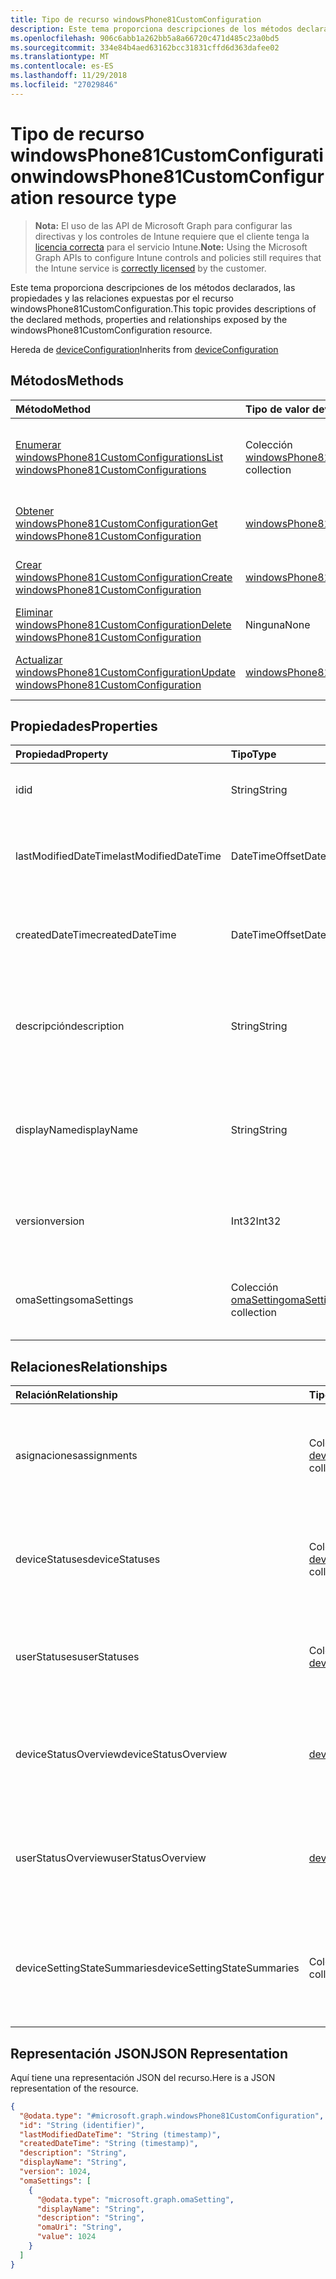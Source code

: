 ```yaml
---
title: Tipo de recurso windowsPhone81CustomConfiguration
description: Este tema proporciona descripciones de los métodos declarados, las propiedades y las relaciones expuestas por el recurso windowsPhone81CustomConfiguration.
ms.openlocfilehash: 906c6abb1a262bb5a8a66720c471d485c23a0bd5
ms.sourcegitcommit: 334e84b4aed63162bcc31831cffd6d363dafee02
ms.translationtype: MT
ms.contentlocale: es-ES
ms.lasthandoff: 11/29/2018
ms.locfileid: "27029846"
---
```

# <a name="windowsphone81customconfiguration-resource-type"></a><span data-ttu-id="57659-103">Tipo de recurso windowsPhone81CustomConfiguration</span><span class="sxs-lookup"><span data-stu-id="57659-103">windowsPhone81CustomConfiguration resource type</span></span>

> <span data-ttu-id="57659-104">**Nota:** El uso de las API de Microsoft Graph para configurar las directivas y los controles de Intune requiere que el cliente tenga la [licencia correcta](https://go.microsoft.com/fwlink/?linkid=839381) para el servicio Intune.</span><span class="sxs-lookup"><span data-stu-id="57659-104">**Note:** Using the Microsoft Graph APIs to configure Intune controls and policies still requires that the Intune service is [correctly licensed](https://go.microsoft.com/fwlink/?linkid=839381) by the customer.</span></span>

<span data-ttu-id="57659-105">Este tema proporciona descripciones de los métodos declarados, las propiedades y las relaciones expuestas por el recurso windowsPhone81CustomConfiguration.</span><span class="sxs-lookup"><span data-stu-id="57659-105">This topic provides descriptions of the declared methods, properties and relationships exposed by the windowsPhone81CustomConfiguration resource.</span></span>

<span data-ttu-id="57659-106">Hereda de [deviceConfiguration](../resources/intune-deviceconfig-deviceconfiguration.md)</span><span class="sxs-lookup"><span data-stu-id="57659-106">Inherits from [deviceConfiguration](../resources/intune-deviceconfig-deviceconfiguration.md)</span></span>

## <a name="methods"></a><span data-ttu-id="57659-107">Métodos</span><span class="sxs-lookup"><span data-stu-id="57659-107">Methods</span></span>
|<span data-ttu-id="57659-108">Método</span><span class="sxs-lookup"><span data-stu-id="57659-108">Method</span></span>|<span data-ttu-id="57659-109">Tipo de valor devuelto</span><span class="sxs-lookup"><span data-stu-id="57659-109">Return Type</span></span>|<span data-ttu-id="57659-110">Descripción</span><span class="sxs-lookup"><span data-stu-id="57659-110">Description</span></span>|
|:---|:---|:---|
|[<span data-ttu-id="57659-111">Enumerar windowsPhone81CustomConfigurations</span><span class="sxs-lookup"><span data-stu-id="57659-111">List windowsPhone81CustomConfigurations</span></span>](../api/intune-deviceconfig-windowsphone81customconfiguration-list.md)|<span data-ttu-id="57659-112">Colección [windowsPhone81CustomConfiguration](../resources/intune-deviceconfig-windowsphone81customconfiguration.md)</span><span class="sxs-lookup"><span data-stu-id="57659-112">[windowsPhone81CustomConfiguration](../resources/intune-deviceconfig-windowsphone81customconfiguration.md) collection</span></span>|<span data-ttu-id="57659-113">Enumere las propiedades y las relaciones de los objetos [windowsPhone81CustomConfiguration](../resources/intune-deviceconfig-windowsphone81customconfiguration.md).</span><span class="sxs-lookup"><span data-stu-id="57659-113">List properties and relationships of the [windowsPhone81CustomConfiguration](../resources/intune-deviceconfig-windowsphone81customconfiguration.md) objects.</span></span>|
|[<span data-ttu-id="57659-114">Obtener windowsPhone81CustomConfiguration</span><span class="sxs-lookup"><span data-stu-id="57659-114">Get windowsPhone81CustomConfiguration</span></span>](../api/intune-deviceconfig-windowsphone81customconfiguration-get.md)|[<span data-ttu-id="57659-115">windowsPhone81CustomConfiguration</span><span class="sxs-lookup"><span data-stu-id="57659-115">windowsPhone81CustomConfiguration</span></span>](../resources/intune-deviceconfig-windowsphone81customconfiguration.md)|<span data-ttu-id="57659-116">Lea las propiedades y las relaciones del objeto [windowsPhone81CustomConfiguration](../resources/intune-deviceconfig-windowsphone81customconfiguration.md).</span><span class="sxs-lookup"><span data-stu-id="57659-116">Read properties and relationships of the [windowsPhone81CustomConfiguration](../resources/intune-deviceconfig-windowsphone81customconfiguration.md) object.</span></span>|
|[<span data-ttu-id="57659-117">Crear windowsPhone81CustomConfiguration</span><span class="sxs-lookup"><span data-stu-id="57659-117">Create windowsPhone81CustomConfiguration</span></span>](../api/intune-deviceconfig-windowsphone81customconfiguration-create.md)|[<span data-ttu-id="57659-118">windowsPhone81CustomConfiguration</span><span class="sxs-lookup"><span data-stu-id="57659-118">windowsPhone81CustomConfiguration</span></span>](../resources/intune-deviceconfig-windowsphone81customconfiguration.md)|<span data-ttu-id="57659-119">Cree un objeto [windowsPhone81CustomConfiguration](../resources/intune-deviceconfig-windowsphone81customconfiguration.md).</span><span class="sxs-lookup"><span data-stu-id="57659-119">Create a new [windowsPhone81CustomConfiguration](../resources/intune-deviceconfig-windowsphone81customconfiguration.md) object.</span></span>|
|[<span data-ttu-id="57659-120">Eliminar windowsPhone81CustomConfiguration</span><span class="sxs-lookup"><span data-stu-id="57659-120">Delete windowsPhone81CustomConfiguration</span></span>](../api/intune-deviceconfig-windowsphone81customconfiguration-delete.md)|<span data-ttu-id="57659-121">Ninguna</span><span class="sxs-lookup"><span data-stu-id="57659-121">None</span></span>|<span data-ttu-id="57659-122">Elimina un [windowsPhone81CustomConfiguration](../resources/intune-deviceconfig-windowsphone81customconfiguration.md).</span><span class="sxs-lookup"><span data-stu-id="57659-122">Deletes a [windowsPhone81CustomConfiguration](../resources/intune-deviceconfig-windowsphone81customconfiguration.md).</span></span>|
|[<span data-ttu-id="57659-123">Actualizar windowsPhone81CustomConfiguration</span><span class="sxs-lookup"><span data-stu-id="57659-123">Update windowsPhone81CustomConfiguration</span></span>](../api/intune-deviceconfig-windowsphone81customconfiguration-update.md)|[<span data-ttu-id="57659-124">windowsPhone81CustomConfiguration</span><span class="sxs-lookup"><span data-stu-id="57659-124">windowsPhone81CustomConfiguration</span></span>](../resources/intune-deviceconfig-windowsphone81customconfiguration.md)|<span data-ttu-id="57659-125">Actualice las propiedades de un objeto [windowsPhone81CustomConfiguration](../resources/intune-deviceconfig-windowsphone81customconfiguration.md).</span><span class="sxs-lookup"><span data-stu-id="57659-125">Update the properties of a [windowsPhone81CustomConfiguration](../resources/intune-deviceconfig-windowsphone81customconfiguration.md) object.</span></span>|

## <a name="properties"></a><span data-ttu-id="57659-126">Propiedades</span><span class="sxs-lookup"><span data-stu-id="57659-126">Properties</span></span>
|<span data-ttu-id="57659-127">Propiedad</span><span class="sxs-lookup"><span data-stu-id="57659-127">Property</span></span>|<span data-ttu-id="57659-128">Tipo</span><span class="sxs-lookup"><span data-stu-id="57659-128">Type</span></span>|<span data-ttu-id="57659-129">Descripción</span><span class="sxs-lookup"><span data-stu-id="57659-129">Description</span></span>|
|:---|:---|:---|
|<span data-ttu-id="57659-130">id</span><span class="sxs-lookup"><span data-stu-id="57659-130">id</span></span>|<span data-ttu-id="57659-131">String</span><span class="sxs-lookup"><span data-stu-id="57659-131">String</span></span>|<span data-ttu-id="57659-132">Clave de la entidad.</span><span class="sxs-lookup"><span data-stu-id="57659-132">Key of the entity.</span></span> <span data-ttu-id="57659-133">Heredado de [deviceConfiguration](../resources/intune-deviceconfig-deviceconfiguration.md)</span><span class="sxs-lookup"><span data-stu-id="57659-133">Inherited from [deviceConfiguration](../resources/intune-deviceconfig-deviceconfiguration.md)</span></span>|
|<span data-ttu-id="57659-134">lastModifiedDateTime</span><span class="sxs-lookup"><span data-stu-id="57659-134">lastModifiedDateTime</span></span>|<span data-ttu-id="57659-135">DateTimeOffset</span><span class="sxs-lookup"><span data-stu-id="57659-135">DateTimeOffset</span></span>|<span data-ttu-id="57659-136">Fecha y hora en la que se modificó el objeto por última vez.</span><span class="sxs-lookup"><span data-stu-id="57659-136">DateTime the object was last modified.</span></span> <span data-ttu-id="57659-137">Heredado de [deviceConfiguration](../resources/intune-deviceconfig-deviceconfiguration.md)</span><span class="sxs-lookup"><span data-stu-id="57659-137">Inherited from [deviceConfiguration](../resources/intune-deviceconfig-deviceconfiguration.md)</span></span>|
|<span data-ttu-id="57659-138">createdDateTime</span><span class="sxs-lookup"><span data-stu-id="57659-138">createdDateTime</span></span>|<span data-ttu-id="57659-139">DateTimeOffset</span><span class="sxs-lookup"><span data-stu-id="57659-139">DateTimeOffset</span></span>|<span data-ttu-id="57659-140">Fecha y hora en la que se creó el objeto.</span><span class="sxs-lookup"><span data-stu-id="57659-140">DateTime the object was created.</span></span> <span data-ttu-id="57659-141">Heredado de [deviceConfiguration](../resources/intune-deviceconfig-deviceconfiguration.md)</span><span class="sxs-lookup"><span data-stu-id="57659-141">Inherited from [deviceConfiguration](../resources/intune-deviceconfig-deviceconfiguration.md)</span></span>|
|<span data-ttu-id="57659-142">descripción</span><span class="sxs-lookup"><span data-stu-id="57659-142">description</span></span>|<span data-ttu-id="57659-143">String</span><span class="sxs-lookup"><span data-stu-id="57659-143">String</span></span>|<span data-ttu-id="57659-144">Descripción proporcionada por el administrador de la configuración del dispositivo.</span><span class="sxs-lookup"><span data-stu-id="57659-144">Admin provided description of the Device Configuration.</span></span> <span data-ttu-id="57659-145">Heredado de [deviceConfiguration](../resources/intune-deviceconfig-deviceconfiguration.md)</span><span class="sxs-lookup"><span data-stu-id="57659-145">Inherited from [deviceConfiguration](../resources/intune-deviceconfig-deviceconfiguration.md)</span></span>|
|<span data-ttu-id="57659-146">displayName</span><span class="sxs-lookup"><span data-stu-id="57659-146">displayName</span></span>|<span data-ttu-id="57659-147">String</span><span class="sxs-lookup"><span data-stu-id="57659-147">String</span></span>|<span data-ttu-id="57659-148">Nombre proporcionado por el administrador de la configuración del dispositivo.</span><span class="sxs-lookup"><span data-stu-id="57659-148">Admin provided name of the device configuration.</span></span> <span data-ttu-id="57659-149">Heredado de [deviceConfiguration](../resources/intune-deviceconfig-deviceconfiguration.md)</span><span class="sxs-lookup"><span data-stu-id="57659-149">Inherited from [deviceConfiguration](../resources/intune-deviceconfig-deviceconfiguration.md)</span></span>|
|<span data-ttu-id="57659-150">version</span><span class="sxs-lookup"><span data-stu-id="57659-150">version</span></span>|<span data-ttu-id="57659-151">Int32</span><span class="sxs-lookup"><span data-stu-id="57659-151">Int32</span></span>|<span data-ttu-id="57659-152">Versión de la configuración del dispositivo.</span><span class="sxs-lookup"><span data-stu-id="57659-152">Version of the device configuration.</span></span> <span data-ttu-id="57659-153">Heredado de [deviceConfiguration](../resources/intune-deviceconfig-deviceconfiguration.md)</span><span class="sxs-lookup"><span data-stu-id="57659-153">Inherited from [deviceConfiguration](../resources/intune-deviceconfig-deviceconfiguration.md)</span></span>|
|<span data-ttu-id="57659-154">omaSettings</span><span class="sxs-lookup"><span data-stu-id="57659-154">omaSettings</span></span>|<span data-ttu-id="57659-155">Colección [omaSetting](../resources/intune-deviceconfig-omasetting.md)</span><span class="sxs-lookup"><span data-stu-id="57659-155">[omaSetting](../resources/intune-deviceconfig-omasetting.md) collection</span></span>|<span data-ttu-id="57659-156">Configuración de OMA.</span><span class="sxs-lookup"><span data-stu-id="57659-156">OMA settings.</span></span> <span data-ttu-id="57659-157">Esta colección puede contener un máximo de 1000 elementos.</span><span class="sxs-lookup"><span data-stu-id="57659-157">This collection can contain a maximum of 1000 elements.</span></span>|

## <a name="relationships"></a><span data-ttu-id="57659-158">Relaciones</span><span class="sxs-lookup"><span data-stu-id="57659-158">Relationships</span></span>
|<span data-ttu-id="57659-159">Relación</span><span class="sxs-lookup"><span data-stu-id="57659-159">Relationship</span></span>|<span data-ttu-id="57659-160">Tipo</span><span class="sxs-lookup"><span data-stu-id="57659-160">Type</span></span>|<span data-ttu-id="57659-161">Descripción</span><span class="sxs-lookup"><span data-stu-id="57659-161">Description</span></span>|
|:---|:---|:---|
|<span data-ttu-id="57659-162">asignaciones</span><span class="sxs-lookup"><span data-stu-id="57659-162">assignments</span></span>|<span data-ttu-id="57659-163">Colección [deviceConfigurationAssignment](../resources/intune-deviceconfig-deviceconfigurationassignment.md)</span><span class="sxs-lookup"><span data-stu-id="57659-163">[deviceConfigurationAssignment](../resources/intune-deviceconfig-deviceconfigurationassignment.md) collection</span></span>|<span data-ttu-id="57659-164">La lista de tareas para el perfil de configuración del dispositivo.</span><span class="sxs-lookup"><span data-stu-id="57659-164">The list of assignments for the device configuration profile.</span></span> <span data-ttu-id="57659-165">Heredado de [deviceConfiguration](../resources/intune-deviceconfig-deviceconfiguration.md)</span><span class="sxs-lookup"><span data-stu-id="57659-165">Inherited from [deviceConfiguration](../resources/intune-deviceconfig-deviceconfiguration.md)</span></span>|
|<span data-ttu-id="57659-166">deviceStatuses</span><span class="sxs-lookup"><span data-stu-id="57659-166">deviceStatuses</span></span>|<span data-ttu-id="57659-167">Colección [deviceConfigurationDeviceStatus](../resources/intune-deviceconfig-deviceconfigurationdevicestatus.md)</span><span class="sxs-lookup"><span data-stu-id="57659-167">[deviceConfigurationDeviceStatus](../resources/intune-deviceconfig-deviceconfigurationdevicestatus.md) collection</span></span>|<span data-ttu-id="57659-168">Estado de instalación de configuración del dispositivo por dispositivo.</span><span class="sxs-lookup"><span data-stu-id="57659-168">Device configuration installation status by device.</span></span> <span data-ttu-id="57659-169">Heredado de [deviceConfiguration](../resources/intune-deviceconfig-deviceconfiguration.md)</span><span class="sxs-lookup"><span data-stu-id="57659-169">Inherited from [deviceConfiguration](../resources/intune-deviceconfig-deviceconfiguration.md)</span></span>|
|<span data-ttu-id="57659-170">userStatuses</span><span class="sxs-lookup"><span data-stu-id="57659-170">userStatuses</span></span>|<span data-ttu-id="57659-171">Colección [deviceConfigurationUserStatus](../resources/intune-deviceconfig-deviceconfigurationuserstatus.md)</span><span class="sxs-lookup"><span data-stu-id="57659-171">[deviceConfigurationUserStatus](../resources/intune-deviceconfig-deviceconfigurationuserstatus.md) collection</span></span>|<span data-ttu-id="57659-172">Estado de instalación de configuración de dispositivo por usuario.</span><span class="sxs-lookup"><span data-stu-id="57659-172">Device configuration installation status by user.</span></span> <span data-ttu-id="57659-173">Heredado de [deviceConfiguration](../resources/intune-deviceconfig-deviceconfiguration.md)</span><span class="sxs-lookup"><span data-stu-id="57659-173">Inherited from [deviceConfiguration](../resources/intune-deviceconfig-deviceconfiguration.md)</span></span>|
|<span data-ttu-id="57659-174">deviceStatusOverview</span><span class="sxs-lookup"><span data-stu-id="57659-174">deviceStatusOverview</span></span>|[<span data-ttu-id="57659-175">deviceConfigurationDeviceOverview</span><span class="sxs-lookup"><span data-stu-id="57659-175">deviceConfigurationDeviceOverview</span></span>](../resources/intune-deviceconfig-deviceconfigurationdeviceoverview.md)|<span data-ttu-id="57659-176">Información general sobre el estado de dispositivos de la configuración de dispositivo. Heredado de [deviceConfiguration](../resources/intune-deviceconfig-deviceconfiguration.md)</span><span class="sxs-lookup"><span data-stu-id="57659-176">Device Configuration devices status overview Inherited from [deviceConfiguration](../resources/intune-deviceconfig-deviceconfiguration.md)</span></span>|
|<span data-ttu-id="57659-177">userStatusOverview</span><span class="sxs-lookup"><span data-stu-id="57659-177">userStatusOverview</span></span>|[<span data-ttu-id="57659-178">deviceConfigurationUserOverview</span><span class="sxs-lookup"><span data-stu-id="57659-178">deviceConfigurationUserOverview</span></span>](../resources/intune-deviceconfig-deviceconfigurationuseroverview.md)|<span data-ttu-id="57659-179">Información general sobre el estado de usuarios de la configuración de dispositivo. Heredado de [deviceConfiguration](../resources/intune-deviceconfig-deviceconfiguration.md)</span><span class="sxs-lookup"><span data-stu-id="57659-179">Device Configuration users status overview Inherited from [deviceConfiguration](../resources/intune-deviceconfig-deviceconfiguration.md)</span></span>|
|<span data-ttu-id="57659-180">deviceSettingStateSummaries</span><span class="sxs-lookup"><span data-stu-id="57659-180">deviceSettingStateSummaries</span></span>|<span data-ttu-id="57659-181">Colección [settingStateDeviceSummary](../resources/intune-deviceconfig-settingstatedevicesummary.md)</span><span class="sxs-lookup"><span data-stu-id="57659-181">[settingStateDeviceSummary](../resources/intune-deviceconfig-settingstatedevicesummary.md) collection</span></span>|<span data-ttu-id="57659-182">Resumen de dispositivo sobre el estado de configuración de la configuración de dispositivo. Heredado de [deviceConfiguration](../resources/intune-deviceconfig-deviceconfiguration.md)</span><span class="sxs-lookup"><span data-stu-id="57659-182">Device Configuration Setting State Device Summary Inherited from [deviceConfiguration](../resources/intune-deviceconfig-deviceconfiguration.md)</span></span>|

## <a name="json-representation"></a><span data-ttu-id="57659-183">Representación JSON</span><span class="sxs-lookup"><span data-stu-id="57659-183">JSON Representation</span></span>
<span data-ttu-id="57659-184">Aquí tiene una representación JSON del recurso.</span><span class="sxs-lookup"><span data-stu-id="57659-184">Here is a JSON representation of the resource.</span></span>
<!-- {
  "blockType": "resource",
  "keyProperty": "id",
  "@odata.type": "microsoft.graph.windowsPhone81CustomConfiguration"
}
-->
``` json
{
  "@odata.type": "#microsoft.graph.windowsPhone81CustomConfiguration",
  "id": "String (identifier)",
  "lastModifiedDateTime": "String (timestamp)",
  "createdDateTime": "String (timestamp)",
  "description": "String",
  "displayName": "String",
  "version": 1024,
  "omaSettings": [
    {
      "@odata.type": "microsoft.graph.omaSetting",
      "displayName": "String",
      "description": "String",
      "omaUri": "String",
      "value": 1024
    }
  ]
}
```



